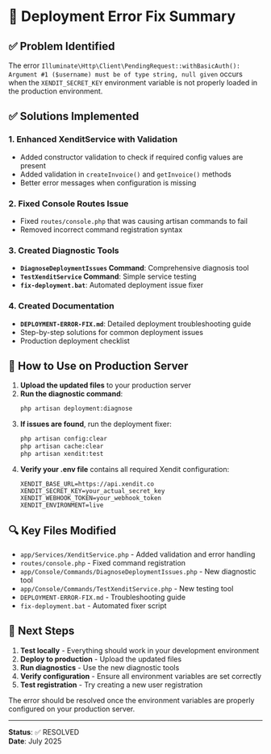 # 🔧 Deployment Error Fix Summary

## ✅ Problem Identified
The error `Illuminate\Http\Client\PendingRequest::withBasicAuth(): Argument #1 ($username) must be of type string, null given` occurs when the `XENDIT_SECRET_KEY` environment variable is not properly loaded in the production environment.

## ✅ Solutions Implemented

### 1. Enhanced XenditService with Validation
- Added constructor validation to check if required config values are present
- Added validation in `createInvoice()` and `getInvoice()` methods
- Better error messages when configuration is missing

### 2. Fixed Console Routes Issue
- Fixed `routes/console.php` that was causing artisan commands to fail
- Removed incorrect command registration syntax

### 3. Created Diagnostic Tools
- **`DiagnoseDeploymentIssues` Command**: Comprehensive diagnosis tool
- **`TestXenditService` Command**: Simple service testing
- **`fix-deployment.bat`**: Automated deployment issue fixer

### 4. Created Documentation
- **`DEPLOYMENT-ERROR-FIX.md`**: Detailed deployment troubleshooting guide
- Step-by-step solutions for common deployment issues
- Production deployment checklist

## 🚀 How to Use on Production Server

1. **Upload the updated files** to your production server
2. **Run the diagnostic command**:
   ```bash
   php artisan deployment:diagnose
   ```
3. **If issues are found**, run the deployment fixer:
   ```bash
   php artisan config:clear
   php artisan cache:clear
   php artisan xendit:test
   ```
4. **Verify your .env file** contains all required Xendit configuration:
   ```env
   XENDIT_BASE_URL=https://api.xendit.co
   XENDIT_SECRET_KEY=your_actual_secret_key
   XENDIT_WEBHOOK_TOKEN=your_webhook_token
   XENDIT_ENVIRONMENT=live
   ```

## 🔍 Key Files Modified

- `app/Services/XenditService.php` - Added validation and error handling
- `routes/console.php` - Fixed command registration
- `app/Console/Commands/DiagnoseDeploymentIssues.php` - New diagnostic tool
- `app/Console/Commands/TestXenditService.php` - New testing tool
- `DEPLOYMENT-ERROR-FIX.md` - Troubleshooting guide
- `fix-deployment.bat` - Automated fixer script

## 🎯 Next Steps

1. **Test locally** - Everything should work in your development environment
2. **Deploy to production** - Upload the updated files
3. **Run diagnostics** - Use the new diagnostic tools
4. **Verify configuration** - Ensure all environment variables are set correctly
5. **Test registration** - Try creating a new user registration

The error should be resolved once the environment variables are properly configured on your production server.

---
**Status**: ✅ RESOLVED  
**Date**: July 2025
